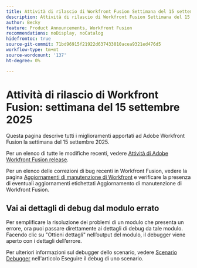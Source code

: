 ```yaml
---
title: Attività di rilascio di Workfront Fusion Settimana del 15 settembre 2025
description: Attività di rilascio di Workfront Fusion Settimana del 15 settembre 2025
author: Becky
feature: Product Announcements, Workfront Fusion
recommendations: noDisplay, noCatalog
hidefromtoc: true
source-git-commit: 71bd96915f21922d637433010acea9321ed476d5
workflow-type: tm+mt
source-wordcount: '137'
ht-degree: 0%

---
```


# Attività di rilascio di Workfront Fusion: settimana del 15 settembre 2025

Questa pagina descrive tutti i miglioramenti apportati ad Adobe Workfront Fusion la settimana del 15 settembre 2025.

Per un elenco di tutte le modifiche recenti, vedere [Attività di Adobe Workfront Fusion release](/help/workfront-fusion/fusion-product-releases/fusion-release-activity.md).

Per un elenco delle correzioni di bug recenti in Workfront Fusion, vedere la pagina [Aggiornamenti di manutenzione di Workfront](https://experienceleague.adobe.com/en/docs/workfront-known-issues/releases/current-updates) e verificare la presenza di eventuali aggiornamenti etichettati Aggiornamento di manutenzione di Workfront Fusion.

## Vai ai dettagli di debug dal modulo errato

Per semplificare la risoluzione dei problemi di un modulo che presenta un errore, ora puoi passare direttamente ai dettagli di debug da tale modulo. Facendo clic su &quot;Ottieni dettagli&quot; nell’output del modulo, il debugger viene aperto con i dettagli dell’errore.

Per ulteriori informazioni sul debugger dello scenario, vedere [Scenario Debugger](/help/workfront-fusion/manage-scenarios/debug-a-scenario.md#scenario-debugger) nell&#39;articolo Eseguire il debug di uno scenario.

